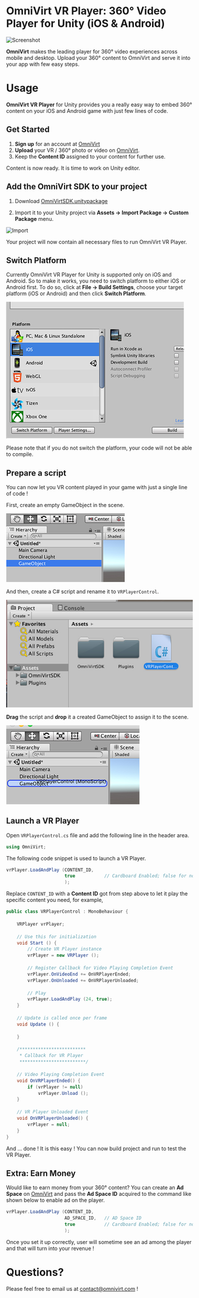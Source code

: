 # OmniVirt VR Player: 360° Video Player for Unity (iOS & Android)

![Screenshot](https://github.com/OmniVirt/OmniVirtVRPlayer-Unity-Example/raw/master/Screenshots/screenshot3.jpg)

**OmniVirt** makes the leading player for 360° video experiences across mobile and desktop. Upload your 360° content to OmniVirt and serve it into your app with few easy steps.

# Usage

**OmniVirt VR Player** for Unity provides you a really easy way to embed 360° content on your iOS and Android game with just few lines of code.

## Get Started

1. **Sign up** for an account at [OmniVirt](https://www.omnivirt.com)
2. **Upload** your VR / 360° photo or video on [OmniVirt](https://www.omnivirt.com/).
3. Keep the **Content ID** assigned to your content for further use.

Content is now ready. It is time to work on Unity editor.

## Add the OmniVirt SDK to your project

1) Download [OmniVirtSDK.unitypackage](https://github.com/OmniVirt/OmniVirtVRPlayer-Unity-Example/raw/master/OmniVirtSDK.unitypackage)

2) Import it to your Unity project via **Assets -> Import Package -> Custom Package** menu.

![Import](https://github.com/OmniVirt/OmniVirtVRPlayer-Unity-Example/raw/master/Screenshots/importpackage2.jpg)

Your project will now contain all necessary files to run OmniVirt VR Player.

## Switch Platform

Currently OmniVirt VR Player for Unity is supported only on iOS and Android. So to make it works, you need to switch platform to either iOS or Android first. To do so, click at **File -> Build Settings**, choose your target platform (iOS or Android) and then click **Switch Platform**.

![Switch Platform](https://github.com/OmniVirt/OmniVirtVRPlayer-Unity-Example/raw/master/Screenshots/switchplatform.jpg)

Please note that if you do not switch the platform, your code will not be able to compile.

## Prepare a script

You can now let you VR content played in your game with just a single line of code !

First, create an empty GameObject in the scene.

![GameObject](https://github.com/OmniVirt/OmniVirtVRPlayer-Unity-Example/raw/master/Screenshots/emptygameobject.jpg)

And then, create a C# script and rename it to `VRPlayerControl`.

![VRPlayerController](https://github.com/OmniVirt/OmniVirtVRPlayer-Unity-Example/raw/master/Screenshots/newcsscript2.jpg)

**Drag** the script and **drop** it a created GameObject to assign it to the scene.

![DragDropScript](https://github.com/OmniVirt/OmniVirtVRPlayer-Unity-Example/raw/master/Screenshots/dragdropscript.jpg)

## Launch a VR Player

Open `VRPlayerControl.cs` file and add the following line in the header area.

```csharp
using OmniVirt;
```

The following code snippet is used to launch a VR Player.

```csharp
vrPlayer.LoadAndPlay (CONTENT_ID,
                      true           // Cardboard Enabled; false for non-VR mode
                      );
```

Replace `CONTENT_ID` with a **Content ID** got from step above to let it play the specific content you need, for example,

```csharp
public class VRPlayerControl : MonoBehaviour {

	VRPlayer vrPlayer;

	// Use this for initialization
	void Start () {
		// Create VR Player instance
		vrPlayer = new VRPlayer ();

		// Register Callback for Video Playing Completion Event
		vrPlayer.OnVideoEnd += OnVRPlayerEnded;
		vrPlayer.OnUnloaded += OnVRPlayerUnloaded;

		// Play
		vrPlayer.LoadAndPlay (24, true);
	}
	
	// Update is called once per frame
	void Update () {
		
	}

	/*************************
	 * Callback for VR Player
	 *************************/

	// Video Playing Completion Event
	void OnVRPlayerEnded() {
		if (vrPlayer != null)
			vrPlayer.Unload ();
	}

	// VR Player Unloaded Event
	void OnVRPlayerUnloaded() {
		vrPlayer = null;		
	}
}
```

And ... done ! It is this easy ! You can now build project and run to test the VR Player.

## Extra: Earn Money

Would like to earn money from your 360° content? You can create an **Ad Space** on [OmniVirt](www.omnivirt.com) and pass the **Ad Space ID** acquired to the command like shown below to enable ad on the player.

```csharp
vrPlayer.LoadAndPlay (CONTENT_ID,
                      AD_SPACE_ID,   // AD Space ID
                      true           // Cardboard Enabled; false for non-VR mode
                      );
```

Once you set it up correctly, user will sometime see an ad among the player and that will turn into your revenue !

# Questions?

Please feel free to email us at [contact@omnivirt.com](mailto:contact@omnivirt.com) !
